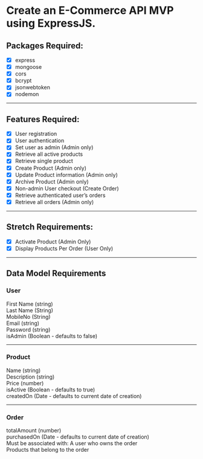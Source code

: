 # Create an E-Commerce API MVP using ExpressJS.

## Packages Required:
- [x] express
- [x] mongoose
- [x] cors
- [x] bcrypt
- [x] jsonwebtoken
- [x] nodemon

---

## Features Required:

- [x] User registration
- [x] User authentication
- [x] Set user as admin (Admin only)
- [x] Retrieve all active products
- [x] Retrieve single product
- [x] Create Product (Admin only)
- [x] Update Product information (Admin only)
- [x] Archive Product (Admin only)
- [x] Non-admin User checkout (Create Order)
- [x] Retrieve authenticated user’s orders
- [x] Retrieve all orders (Admin only)

---

## Stretch Requirements:

- [x] Activate Product (Admin Only)  
- [x] Display Products Per Order (User Only)

---

## Data Model Requirements

### User
First Name (string)    
Last Name (String)  
MobileNo (String)  
Email (string)  
Password (string)  
isAdmin (Boolean - defaults to false)  

---

### Product
Name (string)  
Description (string)  
Price (number)  
isActive (Boolean - defaults to true)  
createdOn (Date - defaults to current date of   creation)

---

### Order

totalAmount (number)  
purchasedOn (Date - defaults to current date of creation)  
Must be associated with:
A user who owns the order  
Products that belong to the order 